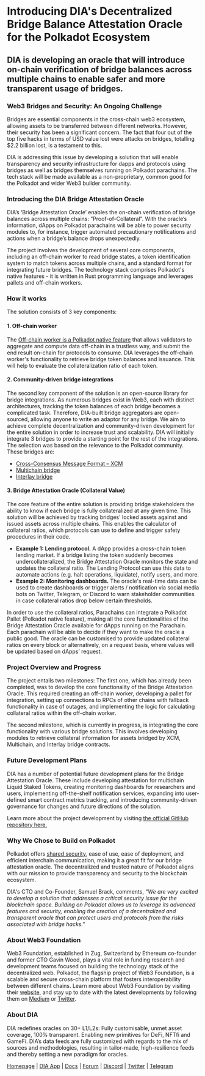# Introducing DIA's Decentralized Bridge Balance Attestation Oracle for the Polkadot Ecosystem
## DIA is developing an oracle that will introduce on-chain verification of bridge balances across multiple chains to enable safer and more transparent usage of bridges.


### Web3 Bridges and Security: An Ongoing Challenge

Bridges are essential components in the cross-chain web3 ecosystem, allowing assets to be transferred between different networks. However, their security has been a significant concern. The fact that four out of the top five hacks in terms of USD value lost were attacks on bridges, totalling $2.2 billion lost, is a testament to this.

DIA is addressing this issue by developing a solution that will enable transparency and security infrastructure for dapps and protocols using bridges as well as bridges themselves running on Polkadot parachains. The tech stack will be made available as a non-proprietary, common good for the Polkadot and wider Web3 builder community.

### Introducing the DIA Bridge Attestation Oracle

DIA’s ‘Bridge Attestation Oracle’ enables the on-chain verification of bridge balances across multiple chains: ”Proof-of-Collateral”. With the oracle’s information, dApps on Polkadot parachains will be able to power security modules to, for instance, trigger automated precautionary notifications and actions when a bridge’s balance drops unexpectedly.

The project involves the development of several core components, including an off-chain worker to read bridge states, a token identification system to match tokens across multiple chains, and a standard format for integrating future bridges. The technology stack comprises Polkadot's native features - it is written in Rust programming language and leverages pallets and off-chain workers.

### How it works

The solution consists of 3 key components:

#### 1. Off-chain worker

The [Off-chain worker is a Polkadot native feature](https://forum.polkadot.network/t/offchain-workers-design-assumptions-vulnerabilities/2548) that allows validators to aggregate and compute data off-chain in a trustless way, and submit the end result on-chain for protocols to consume. DIA leverages the off-chain worker's functionality to retrieve bridge token balances and issuance. This will help to evaluate the collateralization ratio of each token.

#### 2. Community-driven bridge integrations

The second key component of the solution is an open-source library for bridge integrations. As numerous bridges exist in Web3, each with distinct architectures, tracking the token balances of each bridge becomes a complicated task. Therefore, DIA-built bridge aggregators are open-sourced, allowing anyone to write an adaptor for any bridge. We aim to achieve complete decentralization and community-driven development for the entire solution in order to increase trust and scalability.
DIA will initially integrate 3 bridges to provide a starting point for the rest of the integrations. The selection was based on the relevance to the Polkadot community. These bridges are:
- [Cross-Consensus Message Format – XCM](https://wiki.polkadot.network/docs/learn-xcm)
- [Multichain bridge](https://multichain.xyz/)
- [Interlay bridge](https://app.interlay.io/bridge)

#### 3. Bridge Attestation Oracle (Collateral Value)

The core feature of the entire solution is providing bridge stakeholders the ability to know if each bridge is fully collateralized at any given time. This solution will be achieved by tracking bridges' locked assets against and issued assets across multiple chains. This enables the calculator of collateral ratios, which protocols can use to define and trigger safety procedures in their code.

- **Example 1: Lending protocol.** A dApp provides a cross-chain token lending market. If a bridge listing the token suddenly becomes undercollateralized, the Bridge Attestation Oracle monitors the state and updates the collateral ratio. The Lending Protocol can use this data to automate actions (e.g. halt operations, liquidate), notify users, and more.
- **Example 2: Monitoring dashboards.** The oracle's real-time data can be used to create dashboards or trigger alerts / notification via social media bots on Twitter, Telegram, or Discord to warn stakeholder communities in case collateral ratios drop below certain thresholds.

In order to use the collateral ratios, Parachains can integrate a Polkadot Pallet (Polkadot native feature), making all the core functionalities of the Bridge Attestation Oracle available for dApps running on the Parachain. Each parachain will be able to decide if they want to make the oracle a public good. The oracle can be customised to provide updated collateral ratios on every block or alternatively, on a request basis, where values will be updated based on dApps’ request.

### Project Overview and Progress

The project entails two milestones: The first one, which has already been completed, was to develop the core functionality of the Bridge Attestation Oracle. This required creating an off-chain worker, developing a pallet for integration, setting up connections to RPCs of other chains with fallback functionality in case of outages, and implementing the logic for calculating collateral ratios within the off-chain worker. 

The second milestone, which is currently in progress, is integrating the core functionality with various bridge solutions. This involves developing modules to retrieve collateral information for assets bridged by XCM, Multichain, and Interlay bridge contracts.

### Future Development Plans

DIA has a number of potential future development plans for the Bridge Attestation Oracle. These include developing attestation for multichain Liquid Staked Tokens, creating monitoring dashboards for researchers and users, implementing off-the-shelf notification services, expanding into user-defined smart contract metrics tracking, and introducing community-driven governance for changes and future directions of the solution.

Learn more about the project development by visiting [the official GitHub repository here.](https://github.com/w3f/Grants-Program/commit/029fbbf0ab52866d047e00ce855f82772de2cec2?short_path=456a1ac)

### Why We Chose to Build on Polkadot

Polkadot offers [shared security](https://wiki.polkadot.network/docs/learn-parachains#shared-security), ease of use, ease of deployment, and efficient interchain communication, making it a great fit for our bridge attestation oracle. The decentralized and trusted nature of Polkadot aligns with our mission to provide transparency and security to the blockchain ecosystem.

DIA's CTO and Co-Founder, Samuel Brack, comments, *"We are very excited to develop a solution that addresses a critical security issue for the blockchain space. Building on Polkadot allows us to leverage its advanced features and security, enabling the creation of a decentralized and transparent oracle that can protect users and protocols from the risks associated with bridge hacks."*

### About Web3 Foundation

Web3 Foundation, established in Zug, Switzerland by Ethereum co-founder and former CTO Gavin Wood, plays a vital role in funding research and development teams focused on building the technology stack of the decentralized web. Polkadot, the flagship project of Web3 Foundation, is a scalable and secure cross-chain platform that fosters interoperability between different chains. Learn more about Web3 Foundation by visiting their [website](https://web3.foundation/), and stay up to date with the latest developments by following them on [Medium](https://medium.com/web3foundation) or [Twitter](https://twitter.com/web3foundation).

### About DIA

DIA redefines oracles on 30+ L1/L2s: Fully customisable, unmet asset coverage, 100% transparent. Enabling new primitives for DeFi, NFTfi and GameFi. DIA’s data feeds are fully customized with regards to the mix of sources and methodologies, resulting in tailor-made, high-resilience feeds and thereby setting a new paradigm for oracles.

[Homepage](https://diadata.org/) | [DIA App](https://app.diadata.org/) | [Docs](https://docs.diadata.org/) | [Forum](https://dao.diadata.org/) | [Discord](https://t.co/9YTkSSx609) | [Twitter](https://twitter.com/DIAdata_org) | [Telegram](https://t.me/DIAdata_org)
